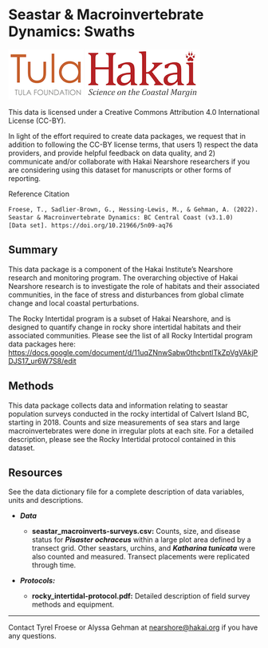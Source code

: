 # Seastar & Macroinvertebrate Dynamics: Swaths

<div float="left">
<img src=docs/logos/tula-logo.png />
<img src=docs/logos/hakai-logo.png />
</div>

This data is licensed under a Creative Commons Attribution 4.0 International License (CC-BY).

In light of the effort required to create data packages, we request that in addition to following the CC-BY license terms, that users 1) respect the data providers, and provide helpful feedback on data quality, and 2) communicate and/or collaborate with Hakai Nearshore researchers if you are considering using this dataset for manuscripts or other forms of reporting.

Reference Citation
```
Froese, T., Sadlier-Brown, G., Hessing-Lewis, M., & Gehman, A. (2022).
Seastar & Macroinvertebrate Dynamics: BC Central Coast (v3.1.0)
[Data set]. https://doi.org/10.21966/5n09-aq76
```

## Summary

This data package is a component of the Hakai Institute’s Nearshore research and monitoring program. The overarching objective of Hakai Nearshore research is to investigate the role of habitats and their associated communities, in the face of stress and disturbances from global climate change and local coastal perturbations. 

The Rocky Intertidal program is a subset of Hakai Nearshore, and is designed to quantify change in rocky shore intertidal habitats and their associated communities. Please see the list of all Rocky Intertidal program data packages here: 
https://docs.google.com/document/d/11uqZNnwSabw0thcbntlTkZpVgVAkjPDJS17_ur6W7S8/edit

## Methods

This data package collects data and information relating to seastar 
population surveys conducted in the rocky intertidal of Calvert Island BC, 
starting in 2018. Counts and size measurements of sea stars and large macroinvertebrates were done in irregular plots at each site. For a detailed description, please see the Rocky Intertidal protocol contained in this dataset.

## Resources

See the data dictionary file for a complete description of data variables, units and descriptions.

- ***Data*** 
	- **seastar_macroinverts-surveys.csv:** Counts, size, and disease status for ***Pisaster ochraceus*** within a large plot area defined by a transect grid. Other seastars, urchins, and ***Katharina tunicata*** were also counted and measured. Transect placements were replicated through time.

- ***Protocols:***
	- **rocky_intertidal-protocol.pdf:** Detailed description of field survey methods and equipment. 

---
Contact Tyrel Froese or Alyssa Gehman at nearshore@hakai.org if you have any 
questions.